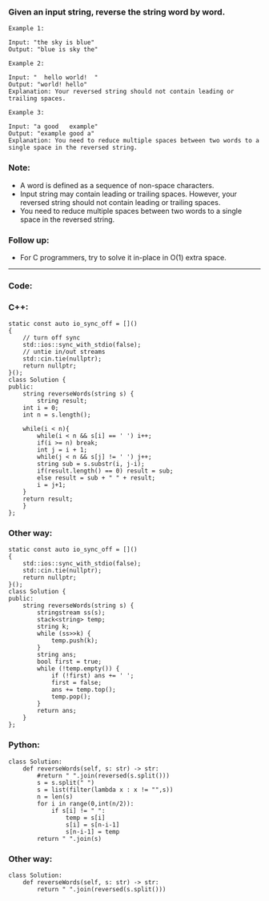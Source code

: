 ### Given an input string, reverse the string word by word.

```
Example 1:

Input: "the sky is blue"
Output: "blue is sky the"
```
```
Example 2:

Input: "  hello world!  "
Output: "world! hello"
Explanation: Your reversed string should not contain leading or trailing spaces.
```
```
Example 3:

Input: "a good   example"
Output: "example good a"
Explanation: You need to reduce multiple spaces between two words to a single space in the reversed string.
```

### Note:

- A word is defined as a sequence of non-space characters.
- Input string may contain leading or trailing spaces. However, your reversed string should not contain leading or trailing spaces.
- You need to reduce multiple spaces between two words to a single space in the reversed string.
 
### Follow up:

- For C programmers, try to solve it in-place in O(1) extra space.

---

### Code:

### C++:

```
static const auto io_sync_off = []()
{
    // turn off sync
    std::ios::sync_with_stdio(false);
    // untie in/out streams
    std::cin.tie(nullptr);
    return nullptr;
}();
class Solution {
public:
    string reverseWords(string s) {
        string result;
    int i = 0;
    int n = s.length();

    while(i < n){
        while(i < n && s[i] == ' ') i++;
        if(i >= n) break;
        int j = i + 1;
        while(j < n && s[j] != ' ') j++;
        string sub = s.substr(i, j-i);
        if(result.length() == 0) result = sub;
        else result = sub + " " + result;
        i = j+1;
    }
    return result;
    }
};
```

### Other way:

```
static const auto io_sync_off = []()
{
    std::ios::sync_with_stdio(false);
    std::cin.tie(nullptr);
    return nullptr;
}();
class Solution {
public:
    string reverseWords(string s) {
        stringstream ss(s);
        stack<string> temp;
        string k;
        while (ss>>k) {
            temp.push(k);
        }
        string ans;
        bool first = true;
        while (!temp.empty()) {
            if (!first) ans += ' ';
            first = false;
            ans += temp.top();
            temp.pop();
        }
        return ans;
    }
};
```

### Python:

```
class Solution:
    def reverseWords(self, s: str) -> str:
        #return " ".join(reversed(s.split()))
        s = s.split(" ")
        s = list(filter(lambda x : x != "",s))
        n = len(s)
        for i in range(0,int(n/2)):
            if s[i] != " ":
                temp = s[i]
                s[i] = s[n-i-1]
                s[n-i-1] = temp
        return " ".join(s)
```

### Other way:

```
class Solution:
    def reverseWords(self, s: str) -> str:
        return " ".join(reversed(s.split()))
```
